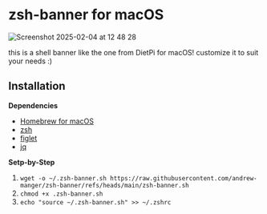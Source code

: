 # zsh-banner for macOS

![Screenshot 2025-02-04 at 12 48 28](https://github.com/user-attachments/assets/a8451919-8af9-4cf7-8eff-45a597083fb2)

this is a shell banner like the one from DietPi for macOS!
customize it to suit your needs :)

## Installation
**Dependencies**
- [Homebrew for macOS](https://brew.sh)
- [zsh](https://formulae.brew.sh/formula/zsh#default)
- [figlet](https://formulae.brew.sh/formula/figlet#default)
- [jq](https://formulae.brew.sh/formula/jq)

**Setp-by-Step**
1. `wget -o ~/.zsh-banner.sh https://raw.githubusercontent.com/andrew-manger/zsh-banner/refs/heads/main/zsh-banner.sh`
2. `chmod +x .zsh-banner.sh`
3. `echo "source ~/.zsh-banner.sh" >> ~/.zshrc`


